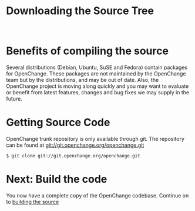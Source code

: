 # Downloading the Source Tree #

<br/>

# Benefits of compiling the source #

Several distributions (Debian, Ubuntu, SuSE and Fedora) contain
packages for OpenChange. These packages are not maintained by the
OpenChange team but by the distributions, and may be out of
date. Also, the OpenChange project is moving along quickly and you may
want to evaluate or benefit from latest features, changes and bug
fixes we may supply in the future.

# Getting Source Code #

OpenChange trunk repository is only available through git. The
repository can be found at [git://git.openchange.org/openchange.git](git://git.openchange.org/openchange.git)

    $ git clone git://git.openchange.org/openchange.git

# Next: Build the code #

You now have a complete copy of the OpenChange codebase. Continue on to [building the source](/developers/building.html)

